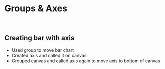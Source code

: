 # **Groups & Axes**

&nbsp;

## **Creating bar with axis**
  * Used group to move bar chart 
  * Created axis and called it on canvas
  * Grouped canvas and called axis again to move axis to bottom of canvas
